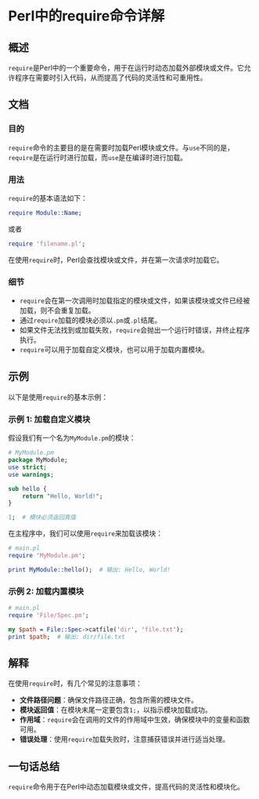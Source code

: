 <!--
Meta Description: # Perl中的require命令详解 ## 概述 `require`是Perl中的一个重要命令，用于在运行时动态加载外部模块或文件。它允许程序在需要时引入代码，从而提高了代码的灵活性和可重用性。 ## 文档 ### 目的 `require`命令的主要目的是在需要时加载Perl模块或文件。与`use...
Meta Keywords: require, perl, mymodule, use, hello
-->

# Perl中的require命令详解

## 概述
`require`是Perl中的一个重要命令，用于在运行时动态加载外部模块或文件。它允许程序在需要时引入代码，从而提高了代码的灵活性和可重用性。

## 文档
### 目的
`require`命令的主要目的是在需要时加载Perl模块或文件。与`use`不同的是，`require`是在运行时进行加载，而`use`是在编译时进行加载。

### 用法
`require`的基本语法如下：
```perl
require Module::Name;
```
或者
```perl
require 'filename.pl';
```
在使用`require`时，Perl会查找模块或文件，并在第一次请求时加载它。

### 细节
- `require`会在第一次调用时加载指定的模块或文件，如果该模块或文件已经被加载，则不会重复加载。
- 通过`require`加载的模块必须以`.pm`或`.pl`结尾。
- 如果文件无法找到或加载失败，`require`会抛出一个运行时错误，并终止程序执行。
- `require`可以用于加载自定义模块，也可以用于加载内置模块。

## 示例
以下是使用`require`的基本示例：

### 示例 1: 加载自定义模块
假设我们有一个名为`MyModule.pm`的模块：
```perl
# MyModule.pm
package MyModule;
use strict;
use warnings;

sub hello {
    return "Hello, World!";
}

1;  # 模块必须返回真值
```
在主程序中，我们可以使用`require`来加载该模块：
```perl
# main.pl
require 'MyModule.pm';

print MyModule::hello();  # 输出: Hello, World!
```

### 示例 2: 加载内置模块
```perl
# main.pl
require 'File/Spec.pm';

my $path = File::Spec->catfile('dir', 'file.txt');
print $path;  # 输出: dir/file.txt
```

## 解释
在使用`require`时，有几个常见的注意事项：
- **文件路径问题**：确保文件路径正确，包含所需的模块文件。
- **模块返回值**：在模块末尾一定要包含`1;`，以指示模块加载成功。
- **作用域**：`require`会在调用的文件的作用域中生效，确保模块中的变量和函数可用。
- **错误处理**：使用`require`加载失败时，注意捕获错误并进行适当处理。

## 一句话总结
`require`命令用于在Perl中动态加载模块或文件，提高代码的灵活性和模块化。